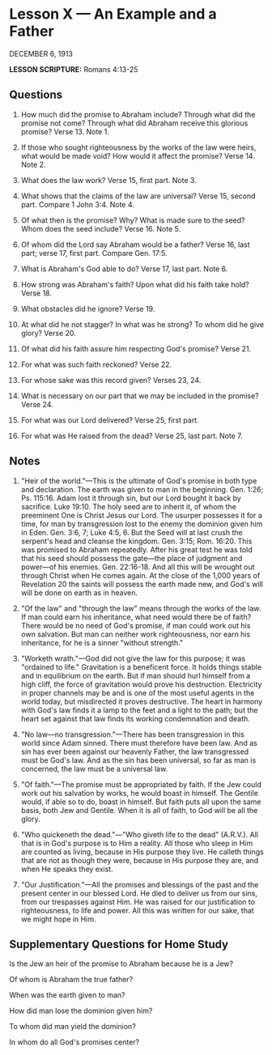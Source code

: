 # Lesson X — An Example and a Father
DECEMBER 6, 1913

**LESSON SCRIPTURE:** Romans 4:13-25

## Questions

1. How much did the promise to Abraham include? Through what did the promise not come? Through what did Abraham receive this glorious promise? Verse 13. Note 1.


2. If those who sought righteousness by the works of the law were heirs, what would be made void? How would it affect the promise? Verse 14. Note 2.


3. What does the law work? Verse 15, first part. Note 3.


4. What shows that the claims of the law are universal? Verse 15, second part. Compare 1 John 3:4. Note 4.


5. Of what then is the promise? Why? What is made sure to the seed? Whom does the seed include? Verse 16. Note 5.


6. Of whom did the Lord say Abraham would be a father? Verse 16, last part; verse 17, first part. Compare Gen. 17:5.


7. What is Abraham's God able to do? Verse 17, last part. Note 6.


8. How strong was Abraham's faith? Upon what did his faith take hold? Verse 18.


9. What obstacles did he ignore? Verse 19.


10. At what did he not stagger? In what was he strong? To whom did he give glory? Verse 20.


11. Of what did his faith assure him respecting God's promise? Verse 21.


12. For what was such faith reckoned? Verse 22.


13. For whose sake was this record given? Verses 23, 24.


14. What is necessary on our part that we may be included in the promise? Verse 24.


15. For what was our Lord delivered? Verse 25, first part.


16. For what was He raised from the dead? Verse 25, last part. Note 7.

## Notes

1. "Heir of the world."—This is the ultimate of God's promise in both type and declaration. The earth was given to man in the beginning. Gen. 1:26; Ps. 115:16. Adam lost it through sin, but our Lord bought it back by sacrifice. Luke 19:10. The holy seed are to inherit it, of whom the preeminent One is Christ Jesus our Lord. The usurper possesses it for a time, for man by transgression lost to the enemy the dominion given him in Eden. Gen. 3:6, 7; Luke 4:5, 6. But the Seed will at last crush the serpent's head and cleanse the kingdom. Gen. 3:15; Rom. 16:20. This was promised to Abraham repeatedly. After his great test he was told that his seed should possess the gate—the place of judgment and power—of his enemies. Gen. 22:16-18. And all this will be wrought out through Christ when He comes again. At the close of the 1,000 years of Revelation 20 the saints will possess the earth made new, and God's will will be done on earth as in heaven.


2. "Of the law" and "through the law" means through the works of the law. If man could earn his inheritance, what need would there be of faith? There would be no need of God's promise, if man could work out his own salvation. But man can neither work righteousness, nor earn his inheritance, for he is a sinner "without strength."


3. "Worketh wrath."—God did not give the law for this purpose; it was "ordained to life." Gravitation is a beneficent force. It holds things stable and in equilibrium on the earth. But if man should hurl himself from a high cliff, the force of gravitation would prove his destruction. Electricity in proper channels may be and is one of the most useful agents in the world today, but misdirected it proves destructive. The heart in harmony with God's law finds it a lamp to the feet and a light to the path; but the heart set against that law finds its working condemnation and death.


4. "No law—no transgression."—There has been transgression in this world since Adam sinned. There must therefore have been law. And as sin has ever been against our heavenly Father, the law transgressed must be God's law. And as the sin has been universal, so far as man is concerned, the law must be a universal law.


5. "Of faith."—The promise must be appropriated by faith. If the Jew could work out his salvation by works, he would boast in himself. The Gentile would, if able so to do, boast in himself. But faith puts all upon the same basis, both Jew and Gentile. When it is all of faith, to God will be all the glory.


6. "Who quickeneth the dead."—"Who giveth life to the dead" (A.R.V.). All that is in God's purpose is to Him a reality. All those who sleep in Him are counted as living, because in His purpose they live. He calleth things that are not as though they were, because in His purpose they are, and when He speaks they exist.


7. "Our Justification."—All the promises and blessings of the past and the present center in our blessed Lord. He died to deliver us from our sins, from our trespasses against Him. He was raised for our justification to righteousness, to life and power. All this was written for our sake, that we might hope in Him.

## Supplementary Questions for Home Study

Is the Jew an heir of the promise to Abraham because he is a Jew?


Of whom is Abraham the true father?


When was the earth given to man?


How did man lose the dominion given him?


To whom did man yield the dominion?


In whom do all God's promises center?